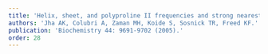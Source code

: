 ```yaml
---
title: 'Helix, sheet, and polyproline II frequencies and strong nearest neighbor effects in a restricted coil library.'
authors: 'Jha AK, Colubri A, Zaman MH, Koide S, Sosnick TR, Freed KF.'
publication: 'Biochemistry 44: 9691-9702 (2005).'
order: 28
---
```

